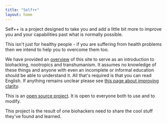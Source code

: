 ```yaml
---
title: "Self++"
layout: home
---
```

Self++ is a project designed to take you and add a little bit more to improve you and your capabilities past what is normally possible. 

This isn't just for healthy people - if you are suffering from health problems then we intend to help you to overcome them too.

We have provided an [overview](site/overview.md) of this site to serve as an introduction to biohacking, nootropics and transhumanism. It assumes no knowledge of these things and anyone with even an incomplete or informal education should be able to understand it. All that's required is that you can read English. If anything remains unclear please see [this page about improving clarity](site/claify.md).

This is an [open source project](site/oss.md). It is open to everyone both to use and to modify.

This project is the result of one biohackers need to share the cool stuff they've found and learned.
